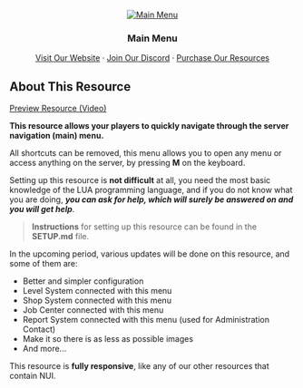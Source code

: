 <div id="top"></div>

<br />
<div align="center">
  <a href="https://infinity-devt.com">
    <img src="https://forum.cfx.re/uploads/default/optimized/4X/9/b/7/9b7bea96217110226415cc756ce917f83987cb5a_2_690x388.jpeg" alt="Main Menu">
  </a>

  <h3 align="center">Main Menu</h3>

  <p align="center">
    <a href="http://infinity-devt.com">Visit Our Website</a>
    ·
    <a href="https://discord.gg/WRknrjMZAS">Join Our Discord</a>
    ·
    <a href="https://infinitydevelopment.tebex.io">Purchase Our Resources</a>
  </p>
</div>

## About This Resource

<a href="https://streamable.com/6r46nm">Preview Resource (Video)</a>

**This resource allows your players to quickly navigate through the server navigation (main) menu.**

All shortcuts can be removed, this menu allows you to open any menu or access anything on the server, by pressing **M** on the keyboard.

Setting up this resource is **not difficult** at all, you need the most basic knowledge of the LUA programming language, and if you do not know what you are doing, ***you can ask for help, which will surely be answered on and you will get help***.

> **Instructions** for setting up this resource can be found in the **SETUP.md** file.

In the upcoming period, various updates will be done on this resource, and some of them are:
* Better and simpler configuration
* Level System connected with this menu
* Shop System connected with this menu
* Job Center connected with this menu
* Report System connected with this menu (used for Administration Contact)
* Make it so there is as less as possible images
* And more...

This resource is **fully responsive**, like any of our other resources that contain NUI.
